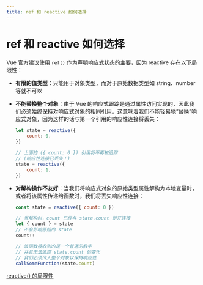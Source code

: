 ```yaml
---
title: ref 和 reactive 如何选择
---
```


# ref 和 reactive 如何选择
Vue 官方建议使用 `ref()` 作为声明响应式状态的主要，因为 reactive 存在以下局限性：

- **有限的值类型**：只能用于对象类型，而对于原始数据类型如 string、number 等就不可以

- **不能替换整个对象**：由于 Vue 的响应式跟踪是通过属性访问实现的，因此我们必须始终保持对响应式对象的相同引用。这意味着我们不能轻易地“替换”响应式对象，因为这样的话与第一个引用的响应性连接将丢失：
    ```js
    let state = reactive({
        count: 0,
    })

    // 上面的 ({ count: 0 }) 引用将不再被追踪
    // (响应性连接已丢失！)
    state = reactive({
        count: 1,
    })
    ```
    
- **对解构操作不友好**：当我们将响应式对象的原始类型属性解构为本地变量时，或者将该属性传递给函数时，我们将丢失响应性连接：
    ```js
    const state = reactive({ count: 0 })

    // 当解构时，count 已经与 state.count 断开连接
    let { count } = state
    // 不会影响原始的 state
    count++

    // 该函数接收到的是一个普通的数字
    // 并且无法追踪 state.count 的变化
    // 我们必须传入整个对象以保持响应性
    callSomeFunction(state.count)
    ```

[reactive() 的局限性](https://cn.vuejs.org/guide/essentials/reactivity-fundamentals.html#limitations-of-reactive)